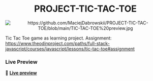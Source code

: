 <div align="center">
 
# PROJECT-TIC-TAC-TOE
 
<img alt="https://github.com/MaciejDabrowskii/PROJECT-TIC-TAC-TOE/blob/main/TIC-TAC-TOE%20preview.jpg">
 
</div>
  
Tic Tac Toe game as learning project. 
Assignment: https://www.theodinproject.com/paths/full-stack-javascript/courses/javascript/lessons/tic-tac-toe#assignment



### Live Preview

🔗 <b> [Live preview](https://maciejdabrowskii.github.io/PROJECT-TIC-TAC-TOE/)</b>
